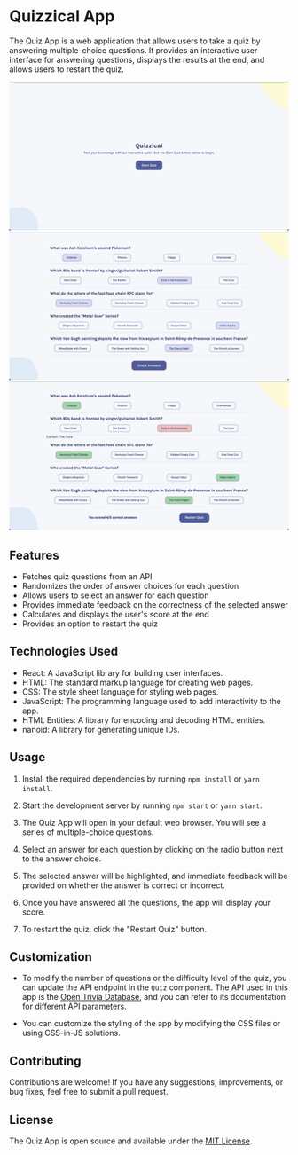 # Quizzical App

The Quiz App is a web application that allows users to take a quiz by answering multiple-choice questions. It provides an interactive user interface for answering questions, displays the results at the end, and allows users to restart the quiz.

![Quiz App Screenshot](./public/quiz-1.png)
![Quiz App Screenshot](./public/quiz-2.png)
![Quiz App Screenshot](./public/quiz-3.png)

## Features

- Fetches quiz questions from an API
- Randomizes the order of answer choices for each question
- Allows users to select an answer for each question
- Provides immediate feedback on the correctness of the selected answer
- Calculates and displays the user's score at the end
- Provides an option to restart the quiz

## Technologies Used

- React: A JavaScript library for building user interfaces.
- HTML: The standard markup language for creating web pages.
- CSS: The style sheet language for styling web pages.
- JavaScript: The programming language used to add interactivity to the app.
- HTML Entities: A library for encoding and decoding HTML entities.
- nanoid: A library for generating unique IDs.

## Usage

1. Install the required dependencies by running `npm install` or `yarn install`.

2. Start the development server by running `npm start` or `yarn start`.

3. The Quiz App will open in your default web browser. You will see a series of multiple-choice questions.

4. Select an answer for each question by clicking on the radio button next to the answer choice.

5. The selected answer will be highlighted, and immediate feedback will be provided on whether the answer is correct or incorrect.

6. Once you have answered all the questions, the app will display your score.

7. To restart the quiz, click the "Restart Quiz" button.

## Customization

- To modify the number of questions or the difficulty level of the quiz, you can update the API endpoint in the `Quiz` component. The API used in this app is the [Open Trivia Database](https://opentdb.com/), and you can refer to its documentation for different API parameters.

- You can customize the styling of the app by modifying the CSS files or using CSS-in-JS solutions.

## Contributing

Contributions are welcome! If you have any suggestions, improvements, or bug fixes, feel free to submit a pull request.

## License

The Quiz App is open source and available under the [MIT License](LICENSE).
